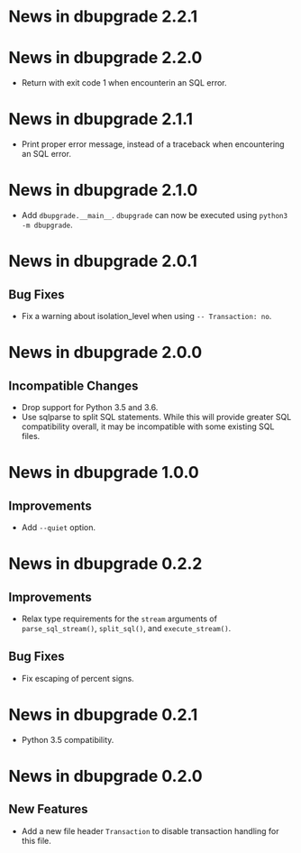 News in dbupgrade 2.2.1
=======================

News in dbupgrade 2.2.0
=======================

* Return with exit code 1 when encounterin an SQL error.

News in dbupgrade 2.1.1
=======================

* Print proper error message, instead of a traceback when encountering
  an SQL error.

News in dbupgrade 2.1.0
=======================

* Add `dbupgrade.__main__`. `dbupgrade` can now be executed using
  `python3 -m dbupgrade`.

News in dbupgrade 2.0.1
=======================

Bug Fixes
---------

* Fix a warning about isolation\_level when using `-- Transaction: no`.

News in dbupgrade 2.0.0
=======================

Incompatible Changes
--------------------

* Drop support for Python 3.5 and 3.6.
* Use sqlparse to split SQL statements. While this will provide greater
  SQL compatibility overall, it may be incompatible with some existing
  SQL files.

News in dbupgrade 1.0.0
=======================

Improvements
------------

* Add `--quiet` option.

News in dbupgrade 0.2.2
=======================

Improvements
------------

* Relax type requirements for the `stream` arguments of
  `parse_sql_stream()`, `split_sql()`, and `execute_stream()`.

Bug Fixes
---------

* Fix escaping of percent signs.

News in dbupgrade 0.2.1
=======================

* Python 3.5 compatibility.

News in dbupgrade 0.2.0
=======================

New Features
------------

* Add a new file header `Transaction` to disable transaction handling
  for this file.
